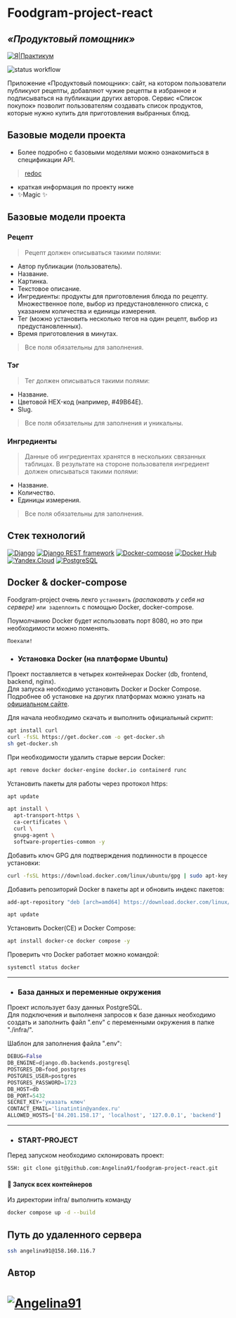 # Foodgram-project-react
## _«Продуктовый помощник»_

[![Я|Практикум](https://img.shields.io/badge/-ЯндексПрактикум-464646?style=flat&logo=Yandex.Cloud&logoColor=56C0C0&color=008080)](https://practicum.yandex.ru/)

![status workflow](https://github.com/Angelina91/foodgram-project-react/actions/workflows/foodgram_workflow.yml/badge.svg)

Приложение «Продуктовый помощник»: сайт, на котором пользователи публикуют рецепты, добавляют чужие рецепты в избранное и подписываться на публикации других авторов. Сервис «Список покупок» позволит пользователям создавать список продуктов, которые нужно купить для приготовления выбранных блюд.

## Базовые модели проекта

- Более подробно с базовыми моделями можно ознакомиться в спецификации API.
> [redoc](http://84.201.158.17/redoc/)

- краткая информация по проекту ниже
- ✨Magic ✨

## Базовые модели проекта
### Рецепт

> Рецепт должен описываться такими полями:

- Автор публикации (пользователь).
- Название.
- Картинка.
- Текстовое описание.
- Ингредиенты: продукты для приготовления блюда по рецепту. Множественное поле, выбор из предустановленного списка, с указанием количества и единицы измерения.
- Тег (можно установить несколько тегов на один рецепт, выбор из предустановленных).
- Время приготовления в минутах.

> Все поля обязательны для заполнения.

### Тэг
> Тег должен описываться такими полями:
- Название.
- Цветовой HEX-код (например, #49B64E).
- Slug.
> Все поля обязательны для заполнения и уникальны.

### Ингредиенты
> Данные об ингредиентах хранятся в нескольких связанных таблицах. В результате на стороне пользователя ингредиент должен описываться такими полями:
- Название.
- Количество.
- Единицы измерения.
> Все поля обязательны для заполнения.


## Стек технологий

[![Django](https://img.shields.io/badge/-Django-464646?style=flat&logo=Django&logoColor=56C0C0&color=008080)](https://www.djangoproject.com/)
[![Django REST framework](https://img.shields.io/badge/-Django%20REST%20framework-464646?style=flat&logo=Django%20REST%20framework&logoColor=56C0C0&color=008080)](https://www.django-rest-framework.org/)
[![Docker-compose](https://img.shields.io/badge/-Docker%20compose-464646?style=flat&logo=Docker&logoColor=56C0C0&color=008080)](https://www.docker.com/)
[![Docker Hub](https://img.shields.io/badge/-Docker%20Hub-464646?style=flat&logo=Docker&logoColor=56C0C0&color=008080)](https://www.docker.com/products/docker-hub)
[![Yandex.Cloud](https://img.shields.io/badge/-Yandex.Cloud-464646?style=flat&logo=Yandex.Cloud&logoColor=56C0C0&color=008080)](https://cloud.yandex.ru/)
[![PostgreSQL](https://img.shields.io/badge/-PostgreSQL-464646?style=flat&logo=PostgreSQL&logoColor=56C0C0&color=008080)](https://www.postgresql.org)

## Docker & docker-compose

Foodgram-project очень лекго `установить` _(распаковать у себя на сервере)_ `или задеплоить` с помощью Docker, docker-compose.

Поумолчанию Docker будет использовать порт 8080, но это при необходимости можно поменять.

`Поехали!`

- ### Установка Docker (на платформе Ubuntu)
Проект поставляется в четырех контейнерах Docker (db, frontend, backend, nginx).  
Для запуска необходимо установить Docker и Docker Compose.  
Подробнее об установке на других платформах можно узнать на [официальном сайте](https://docs.docker.com/engine/install/).

Для начала необходимо скачать и выполнить официальный скрипт:
```bash
apt install curl
curl -fsSL https://get.docker.com -o get-docker.sh
sh get-docker.sh
```

При необходимости удалить старые версии Docker:
```bash
apt remove docker docker-engine docker.io containerd runc 
```

Установить пакеты для работы через протокол https:
```bash
apt update
```

```bash
apt install \
  apt-transport-https \
  ca-certificates \
  curl \
  gnupg-agent \
  software-properties-common -y 
```

Добавить ключ GPG для подтверждения подлинности в процессе установки:
```bash
curl -fsSL https://download.docker.com/linux/ubuntu/gpg | sudo apt-key add -
```

Добавить репозиторий Docker в пакеты apt и обновить индекс пакетов:
```bash
add-apt-repository "deb [arch=amd64] https://download.docker.com/linux/ubuntu $(lsb_release -cs) stable" 
```
```bash
apt update
```

Установить Docker(CE) и Docker Compose:
```bash
apt install docker-ce docker compose -y
```

Проверить что  Docker работает можно командой:
```bash
systemctl status docker
```

---
- ### База данных и переменные окружения

Проект использует базу данных PostgreSQL.  
Для подключения и выполненя запросов к базе данных необходимо создать и заполнить файл ".env" с переменными окружения в папке "./infra/".

Шаблон для заполнения файла ".env":
```python
DEBUG=False
DB_ENGINE=django.db.backends.postgresql
POSTGRES_DB=food_postgres
POSTGRES_USER=postgres
POSTGRES_PASSWORD=1723
DB_HOST=db
DB_PORT=5432
SECRET_KEY='указать ключ'
CONTACT_EMAIL='linatintin@yandex.ru'
ALLOWED_HOSTS=['84.201.158.17', 'localhost', '127.0.0.1', 'backend']
```

---
- ### START-PROJECT

Перед запуском необходимо склонировать проект:
```bash
SSH: git clone git@github.com:Angelina91/foodgram-project-react.git
```

#### :whale: Запуск всех контейнеров

Из директории infra/ выполнить команду

```bash
docker compose up -d --build
```

## Путь до удаленного сервера

```bash
ssh angelina91@158.160.116.7
```
## Автор

# [![Angelina91](https://img.shields.io/badge/-Angelina91-464646?style=flat&logo=Angelina&logoColor=56C0C0&color=000)](https://github.com/Angelina91)
